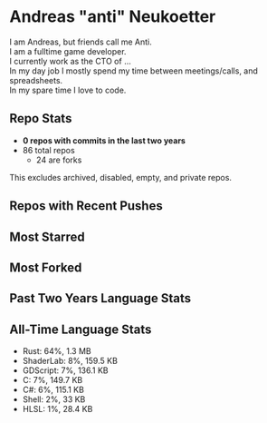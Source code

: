 
# Andreas "anti" Neukoetter

I am Andreas, but friends call me Anti.  
I am a fulltime game developer.  
I currently work as the CTO of ...  
In my day job I mostly spend my time between meetings/calls, and spreadsheets.  
In my spare time I love to code.  

## Repo Stats
- **0 repos with commits in the last two years**
- 86 total repos
  - 24 are forks

This excludes archived, disabled, empty, and private repos.

## Repos with Recent Pushes


## Most Starred


## Most Forked


## Past Two Years Language Stats


## All-Time Language Stats
- Rust: 64%, 1.3 MB
- ShaderLab: 8%, 159.5 KB
- GDScript: 7%, 136.1 KB
- C: 7%, 149.7 KB
- C#: 6%, 115.1 KB
- Shell: 2%, 33 KB
- HLSL: 1%, 28.4 KB

